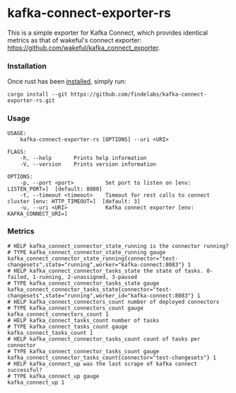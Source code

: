 # kafka-connect-exporter-rs

This is a simple exporter for Kafka Connect, which provides identical metrics as that of wakeful's connect exporter: https://github.com/wakeful/kafka_connect_exporter.

### Installation

Once rust has been [installed](https://www.rust-lang.org/tools/install), simply run:
```
cargo install --git https://github.com/findelabs/kafka-connect-exporter-rs.git
```

### Usage

```
USAGE:
    kafka-connect-exporter-rs [OPTIONS] --uri <URI>

FLAGS:
    -h, --help       Prints help information
    -V, --version    Prints version information

OPTIONS:
    -p, --port <port>          Set port to listen on [env: LISTEN_PORT=]  [default: 8080]
    -t, --timeout <timeout>    Timeout for rest calls to connect cluster [env: HTTP_TIMEOUT=]  [default: 3]
    -u, --uri <URI>            Kafka connect exporter [env: KAFKA_CONNECT_URI=]
```

### Metrics
```
# HELP kafka_connect_connector_state_running is the connector running?
# TYPE kafka_connect_connector_state_running gauge
kafka_connect_connector_state_running{connector="test-changesets",state="running",worker="kafka-connect:8083"} 1
# HELP kafka_connect_connector_tasks_state the state of tasks. 0-failed, 1-running, 2-unassigned, 3-paused
# TYPE kafka_connect_connector_tasks_state gauge
kafka_connect_connector_tasks_state{connector="test-changesets",state="running",worker_id="kafka-connect:8083"} 1
# HELP kafka_connect_connectors_count number of deployed connectors
# TYPE kafka_connect_connectors_count gauge
kafka_connect_connectors_count 1
# HELP kafka_connect_tasks_count number of tasks
# TYPE kafka_connect_tasks_count gauge
kafka_connect_tasks_count 1
# HELP kafka_connect_connector_tasks_count count of tasks per connector
# TYPE kafka_connect_connector_tasks_count gauge
kafka_connect_connector_tasks_count{connector="test-changesets"} 1
# HELP kafka_connect_up was the last scrape of kafka connect successful?
# TYPE kafka_connect_up gauge
kafka_connect_up 1
```
